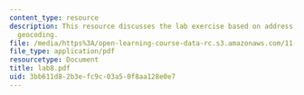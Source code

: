 ```yaml
---
content_type: resource
description: This resource discusses the lab exercise based on address matching and
  geocoding.
file: /media/https%3A/open-learning-course-data-rc.s3.amazonaws.com/11-520-a-workshop-on-geographic-information-systems-fall-2005/3bb611d82b3efc9c03a50f8aa128e0e7_lab8.pdf
file_type: application/pdf
resourcetype: Document
title: lab8.pdf
uid: 3bb611d8-2b3e-fc9c-03a5-0f8aa128e0e7
---
```

